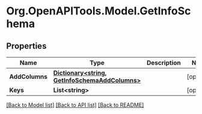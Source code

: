 # Org.OpenAPITools.Model.GetInfoSchema
## Properties

Name | Type | Description | Notes
------------ | ------------- | ------------- | -------------
**AddColumns** | [**Dictionary&lt;string, GetInfoSchemaAddColumns&gt;**](GetInfoSchemaAddColumns.md) |  | [optional] 
**Keys** | **List&lt;string&gt;** |  | [optional] 

[[Back to Model list]](../README.md#documentation-for-models) [[Back to API list]](../README.md#documentation-for-api-endpoints) [[Back to README]](../README.md)

